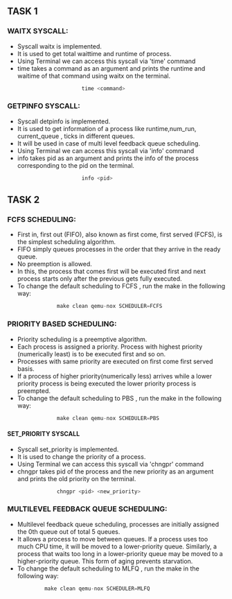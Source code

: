 ## TASK 1

### WAITX SYSCALL:
+ Syscall waitx is implemented. 
+ It is used to get total waittime and runtime of process.
+ Using Terminal we can access this syscall via 'time' command
+ time takes a command as an argument and prints the runtime and waitime of that command using waitx on the terminal.
```c
						time <command>
```

### GETPINFO SYSCALL:
+ Syscall detpinfo is implemented. 
+ It is used to get information of a process like runtime,num_run, current_queue , ticks in different queues.
+ It will be used in case of multi level feedback queue scheduling.
+ Using Terminal we can access this syscall via 'info' command
+ info takes pid as an argument and prints the info of the process corresponding to the pid  on the terminal.
```c
						info <pid>
```

## TASK 2

### FCFS SCHEDULING:
+ First in, first out (FIFO), also known as first come, first served (FCFS), is the simplest scheduling algorithm. 
+ FIFO simply queues processes in the order that they arrive in the ready queue.
+ No preemption is allowed.
+ In this, the process that comes first will be executed first and next process starts only after the previous gets fully executed.
+ To change the default scheduling to FCFS , run the make in the following way:
```c
				make clean qemu-nox SCHEDULER=FCFS
```

### PRIORITY BASED SCHEDULING:
+ Priority scheduling is a preemptive algorithm.
+ Each process is assigned a priority. Process with highest priority (numerically least) is to be executed first and so on.
+ Processes with same priority are executed on first come first served basis.
+ If a process of higher priority(numerically less) arrives while a lower priority process is being executed the lower priority process is preempted.
+ To change the default scheduling to PBS , run the make in the following way: 
```c
				make clean qemu-nox SCHEDULER=PBS
```

#### SET_PRIORITY SYSCALL
+ Syscall set_priority is implemented. 
+ It is used to change the priority of a process.
+ Using Terminal we can access this syscall via 'chngpr' command
+ chngpr takes pid of the process and the new priority  as an argument and prints the old priority on the terminal.
```c
				chngpr <pid> <new_priority>
```

### MULTILEVEL FEEDBACK QUEUE SCHEDULING:
+ Multilevel feedback queue scheduling, processes are initially assigned the 0th queue out of total 5 queues.
+ It allows a process to move between queues. If a process uses too much CPU time, it will be moved to a lower-priority queue. Similarly, a process that waits too long in a lower-priority queue may be moved to a higher-priority queue. This form of aging prevents starvation.
+ To change the default scheduling to MLFQ , run the make in the following way:
```c
			make clean qemu-nox SCHEDULER=MLFQ
```



